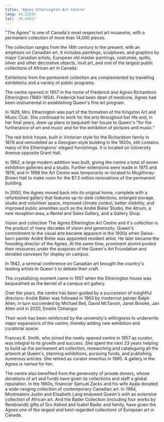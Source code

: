 ```yaml
---
title: 'Agnes Etherington Art Centre'
long: 44.22535
lat: -76.49627
---
```

"The Agnes" is one of Canada's most respected art museums, with a permanent collection of more than 14,000 pieces.

The collection ranges from the 14th century to the present, with an emphasis on Canadian art. It includes paintings, sculptures, and graphics by major Canadian artists, European old master paintings, costumes, quilts, silver and other decorative objects, Inuit art, and one of the largest public collections of African art in Canada.

Exhibitions from the permanent collection are complemented by travelling exhibitions and a variety of public programs.

The centre opened in 1957 in the home of Frederick and Agnes Richardson Etherington (1880-1954). Frederick had been dean of medicine; Agnes had been instrumental in establishing Queen's fine art program.

In 1926, Mrs. Etherington was part of the formation of the Kingston Art and Music Club. She continued to work for the arts throughout her life and, in her final years, drew up plans to bequeath her house to Queen's "for the furtherance of art and music and for the exhibition of pictures and music."

The red-brick house, built in Victorian style for the Richardson family in 1879 and remodelled as a Georgian-style building in the 1920s, still contains many of the Etheringtons' elegant furnishings. It is located on University Avenue opposite Grant Hall.

In 1962, a large modern addition was built, giving the centre a total of seven exhibition galleries and a studio. Further extensions were made in 1975 and 1978, and in 1998 the Art Centre was temporarily re-located to Mcgillivray-Brown Hall to make room for the $7.2 million renovations of the permanent building.

In 2000, the Agnes moved back into its original home, complete with a refurbished gallery that features up-to-date collections, enlarged storage, studio and volunteer space, improved climate control, better visibility, and improved public amenities such as the André Biéler Studio, the Atrium, a new reception area, a Rental and Sales Gallery, and a Gallery Shop.

Vision and collection
The Agnes Etherington Art Centre and it's collection is the product of many decades of vision and generosity. Queen's commitment to the visual arts became apparent in the 1930s when Swiss-born painter André Biéler was appointed resident artist. He later became the founding director of the Agnes. At the same time, prominent alumni pooled their resources under the auspices of the Queen's Art Foundation and donated canvases for display on campus.

In 1942, a seminal conference on Canadian art brought the country's leading artists to Queen's to debate their craft.

The crystallizing moment came in 1957 when the Etherington house was bequeathed as the kernel of a campus art gallery.

Over the years, the centre has been guided by a succession of insightful directors: André Biéler was followed in 1963 by modernist painter Ralph Allen, in turn succeeded by Michael Bell, David McTavish, Janet Brooke, Jan Allen and in 2020, Emelie Chhangur.

Their work has been reinforced by the university's willingness to underwrite major expansions of the centre, thereby adding new exhibition and curatorial space.

Frances K. Smith, who joined the newly opened centre in 1957 as curator, was integral to its growth and success. She spent the next 23 years helping to build up the permanent art collection, researching and cataloguing all the artwork at Queen's, planning exhibitions, pursuing funds, and publishing numerous articles. She retired as curator emeritus in 1980. A gallery in the Agnes is named for her.

The centre also benefited from the generosity of private donors, whose donations of art and funds have given its collections and staff a global reputation. In the 1960s, financier Samuel Zacks and his wife Ayala donated a wide-ranging collection of contemporary Canadian art. In 1984, Montrealers Justin and Elisabeth Lang endowed Queen's with an extensive collection of African art. And the Bader Collection (including four works by Rembrandt) gifts of Drs Aldred and Isabel Bader and family, have given the Agnes one of the largest and best-regarded collections of European art in Canada.